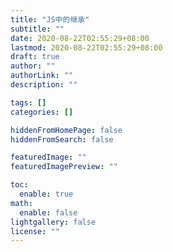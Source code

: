 ```yaml
---
title: "JS中的继承"
subtitle: ""
date: 2020-08-22T02:55:29+08:00
lastmod: 2020-08-22T02:55:29+08:00
draft: true
author: ""
authorLink: ""
description: ""

tags: []
categories: []

hiddenFromHomePage: false
hiddenFromSearch: false

featuredImage: ""
featuredImagePreview: ""

toc:
  enable: true
math:
  enable: false
lightgallery: false
license: ""
---
```


<!--more-->
